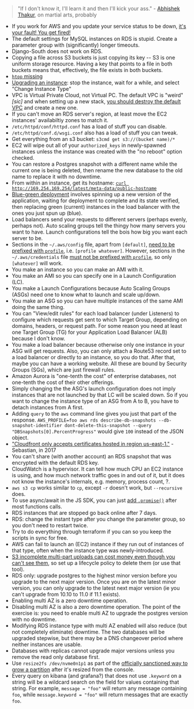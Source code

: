 > "If I don't know it, I'll learn it and then I'll kick your ass." - [Abhishek Thakur](https://twitter.com/abhi1thakur/status/1276439769791303680), on martial arts, probably

- If you work for AWS and you update your service status to be down, [it's your fault! You get fired!](https://news.ycombinator.com/item?id=25213817)
- The default settings for MySQL instances on RDS is stupid. Create a parameter group with (significantly) longer timeouts.
- Django-South does not work on RDS.
- Copying a file across S3 buckets is just copying its key -- S3 is one uniform storage resource. Having a key that points to a file in both buckets means that, effectively, the file exists in both buckets.
- [`htop` missing](http://aws.blandnet.org/wordpress/htop-install/)
- [Upgrading an instance](http://stackoverflow.com/a/8243307/1558430): stop the instance, wait for a while, and select "Change Instance Type"
- VPC is Virtual Private Cloud, not Virtual PC. The default VPC is "weird" *[sic]* and when setting up a new stack, [you should destroy the default VPC](https://www.reddit.com/r/aws/comments/97a502/does_it_make_sense_to_delete_the_default_provided/) and create a new one.
- If you can't move an RDS server's region, at least move the EC2 instances' availabiltiy zones to match it.
- `/etc/httpd/conf/httpd.conf` has a load of stuff you can disable.
- `/etc/httpd/conf.d/wsgi.conf` also has a load of stuff you can tweak.
- Get everything from an s3 bucket: `s3cmd get s3://(bucket name)/*`
- EC2 will wipe out all of your `authorized_keys` in newly-spawned instances unless the instance was created with the "no reboot" option checked.
- You can restore a Postgres snapshot with a different name while the current one is being deleted, then rename the new database to the old name to replace it with no downtime.
- From within an instance, get its hostname: [`curl http://169.254.169.254/latest/meta-data/public-hostname`](http://serverfault.com/questions/403440/print-external-host-name-of-ec2-instance)
- [Blue-green deployment](http://martinfowler.com/bliki/BlueGreenDeployment.html) involves spinning up a new version of the application, waiting for deployment to complete and its state verified, then replacing green (current) instances in the load balancer with the ones you just spun up (blue).
- Load balancers send your requests to different servers (perhaps evenly, perhaps not). Auto scaling groups tell the thingy how many servers you want to have. Launch configurations tell the bois how big you want each server to be.
- Sections in the `~/.aws/config` file, apart from `[default]`, [need to be prefixed with `profile`](http://boto3.readthedocs.io/en/latest/guide/configuration.html#aws-config-file), i.e. `[profile whatever]`. However, sections in the `~/.aws/credentials` file [must not be prefixed with `profile`](http://boto3.readthedocs.io/en/latest/guide/configuration.html#shared-credentials-file), so only `[whatever]` will work.
- You make an instance so you can make an AMI with it.
- You make an AMI so you can specify one in a Launch Configuration (LC).
- You make a Launch Configurations because Auto Scaling Groups (ASGs) need one to know what to launch and scale up/down.
- You make an ASG so you can have multiple instances of the same AMI doing the same thing.
- You can "View/edit rules" for each load balancer (under Listeners) to configure which requests get sent to which Target Group, depending on domains, headers, or request path. For some reason you need at least one Target Group (TG) for your Application Load Balancer (ALB) because I don't know.
- You make a load balancer because otherwise only one instance in your ASG will get requests. Also, you can only attach a Route53 record set to a load balancer or directly to an instance, so you do that. After that, maybe you can have a working website. All these are bound by Security Groups (SGs), which are just firewall rules.
- Amazon Aurora is "one-tenth the cost" of enterprise databases, not one-tenth the cost of their other offerings.
- Simply changing the the ASG's launch configuration does not imply instances that are not launched by that LC will be scaled down. So if you want to change the instance type of an ASG from A to B, you have to detach instances from A first.
- Adding `query` to the `aws` command line gives you just that part of the response. `AWS_PROFILE=foo aws rds describe-db-snapshots --db-snapshot-identifier dont-delete-this-snapshot --query "DBSnapshots[0].PercentProgress"` would give `100` instead of the JSON object.
- ["Cloudfront only accepts certificates hosted in region us-east-1."](https://medium.com/@sbuckpesch/setup-aws-s3-static-website-hosting-using-ssl-acm-34d41d32e394) - Sebastian, in 2017
- You can't share (with another account) an RDS snapshot that was encrypted with the default RDS key.
- CloudWatch is a hypervisor. It can tell how much CPU an EC2 instance is using, and how much network traffic goes in and out of it, but it does not know the instance's internals, e.g. memory, process count, ?.
- `aws s3 cp` works similar to `cp`, except `-r` doesn't work, but `--recursive` does.
- To use async/await in the JS SDK, you can just [add `.promise()`](https://stackoverflow.com/questions/51328292/how-to-use-async-and-await-with-aws-sdk-javascript) after most functions calls.
- RDS instances that are stopped go back online after 7 days.
- RDS: change the instant type after you change the parameter group, so you don't need to restart twice.
- Try to do everything through terraform if you can so you keep the scripts in sync for free.
- AWS can fail to launch an (EC2) instance if they run out of instances of that type, often when the instance type was newly-introduced.
- [S3 incomplete multi-part uploads can cost money even though you can't see them](https://medium.com/@rvedotrc/save-money-and-be-tidy-with-s3-upload-cleaner-7043b8b5332e), so set up a lifecycle policy to delete them (or use that tool).
- RDS only: upgrade postgres to the highest minor version before you upgrade to the next major version. Once you are on the latest minor version, you can only upgrade to the latest next major version (ie you can't upgrade from 10.10 to 11.0 if 11.1 exists).
- Enabling multi AZ is a zero downtime operation.
- Disabling multi AZ is also a zero downtime operation. The point of the exercise is: you need to enable multi AZ to upgrade the postgres version with no downtime.
- Modifying RDS instance type with multi AZ enabled will also reduce (but not completely eliminate) downtime. The two databases will be upgraded stepwise, but there may be a DNS changeover period where neither instances are usable.
- Databases with replicas cannot upgrade major versions unless you remove the read only database first.
- Use `resize2fs /dev/nvme0n1p1` as part of the [officially sanctioned way to grow a partition](https://docs.aws.amazon.com/AWSEC2/latest/UserGuide/recognize-expanded-volume-linux.html) after it's resized from the console.
- Every query on kibana (and grafana?) that does not use `.keyword` on a string will be a wildcard search on the field for values containing that string. For example, `message = "foo"` will return any message containing `foo`, while `message.keyword = "foo"` will return messages that are exactly `foo`.
